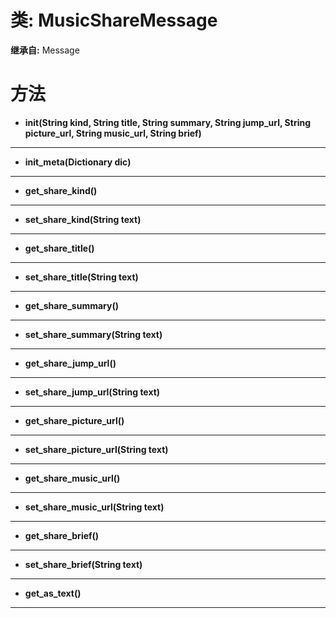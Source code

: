 # 类: MusicShareMessage  
  
**继承自:** Message  
  
# 方法 
  
- **init(String kind, String title, String summary, String jump_url, String picture_url, String music_url, String brief)**  
  
---  
  
- **init_meta(Dictionary dic)**  
  
---  
  
- **get_share_kind()**  
  
---  
  
- **set_share_kind(String text)**  
  
---  
  
- **get_share_title()**  
  
---  
  
- **set_share_title(String text)**  
  
---  
  
- **get_share_summary()**  
  
---  
  
- **set_share_summary(String text)**  
  
---  
  
- **get_share_jump_url()**  
  
---  
  
- **set_share_jump_url(String text)**  
  
---  
  
- **get_share_picture_url()**  
  
---  
  
- **set_share_picture_url(String text)**  
  
---  
  
- **get_share_music_url()**  
  
---  
  
- **set_share_music_url(String text)**  
  
---  
  
- **get_share_brief()**  
  
---  
  
- **set_share_brief(String text)**  
  
---  
  
- **get_as_text()**  
  
---  
  

